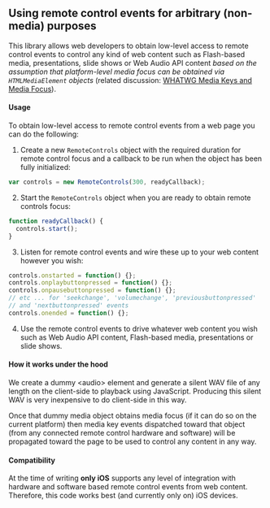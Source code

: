 ## Using remote control events for arbitrary (non-media) purposes

This library allows web developers to obtain low-level access to remote control events to control any kind of web content such as Flash-based media, presentations, slide shows or Web Audio API content _based on the assumption that platform-level media focus can be obtained via `HTMLMediaElement` objects_ (related discussion: [WHATWG Media Keys and Media Focus](https://github.com/whatwg/media-keys)).

#### Usage

To obtain low-level access to remote control events from a web page you can do the following:

1.   Create a new `RemoteControls` object with the required duration for remote control focus and a callback to be run when the object has been fully initialized:
``` javascript
var controls = new RemoteControls(300, readyCallback);
```
2.   Start the `RemoteControls` object when you are ready to obtain remote controls focus:
``` javascript
function readyCallback() {
  controls.start();
}
```
3.   Listen for remote control events and wire these up to your web content however you wish:
``` javascript
controls.onstarted = function() {};
controls.onplaybuttonpressed = function() {};
controls.onpausebuttonpressed = function() {};
// etc ... for 'seekchange', 'volumechange', 'previousbuttonpressed'
// and 'nextbuttonpressed' events
controls.onended = function() {};
```
4.  Use the remote control events to drive whatever web content you wish such as Web Audio API content, Flash-based media, presentations or slide shows.


#### How it works under the hood

We create a dummy &lt;audio&gt; element and generate a silent WAV file of any length on the client-side to playback using JavaScript. Producing this silent WAV is very inexpensive to do client-side in this way.

Once that dummy media object obtains media focus (if it can do so on the current platform) then media key events dispatched toward that object (from any connected remote control hardware and software) will be propagated toward the page to be used to control any content in any way.

#### Compatibility

At the time of writing **only iOS** supports any level of integration with hardware and software based remote control events from web content. Therefore, this code works best (and currently only on) iOS devices.
